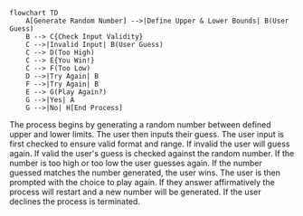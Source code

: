 ```mermaid
flowchart TD
    A[Generate Random Number] -->|Define Upper & Lower Bounds| B(User Guess)
    B --> C{Check Input Validity}
    C -->|Invalid Input| B(User Guess)
    C --> D(Too High)
    C --> E{You Win!}
    C --> F(Too Low)
    D -->|Try Again| B
    F -->|Try Again| B
    E --> G(Play Again?)
    G -->|Yes| A
    G -->|No| H[End Process]
```

The process begins by generating a random number between defined upper and lower limits. The user then inputs their guess. The user input is first checked to ensure valid format and range. If invalid the user will guess again. If valid the user's guess is checked against the random number. If the number is too high or too low the user guesses again. If the number guessed matches the number generated, the user wins. The user is then prompted with the choice to play again. If they answer affirmatively the process will restart and a new number will be generated. If the user declines the process is terminated.
